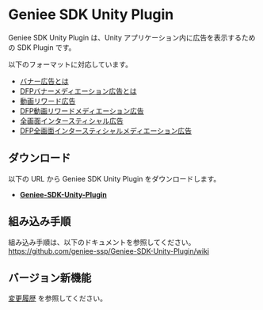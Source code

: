 # Geniee SDK Unity Plugin

Geniee SDK Unity Plugin は、Unity アプリケーション内に広告を表示するための SDK Plugin です。

以下のフォーマットに対応しています。
- [バナー広告とは](https://github.com/geniee-ssp/Geniee-SDK-Unity-Plugin/wiki/Banner-Readme)
- [DFPバナーメディエーション広告とは](https://github.com/geniee-ssp/Geniee-SDK-Unity-Plugin/wiki/Banner-Readme_DFP)
- [動画リワード広告](https://github.com/geniee-ssp/Geniee-SDK-Unity-Plugin/wiki/RewardVideo-Readme)
- [DFP動画リワードメディエーション広告](https://github.com/geniee-ssp/Geniee-SDK-Unity-Plugin/wiki/RewardVideo-Readme_DFP)
- [全画面インタースティシャル広告](https://github.com/geniee-ssp/Geniee-SDK-Unity-Plugin/wiki/FullscreenInterstitial-Readme)
- [DFP全画面インタースティシャルメディエーション広告](https://github.com/geniee-ssp/Geniee-SDK-Unity-Plugin/wiki/FullscreenInterstitial-Readme_DFP)

## ダウンロード

以下の URL から Geniee SDK Unity Plugin をダウンロードします。

- **[Geniee-SDK-Unity-Plugin](https://github.com/geniee-ssp/Geniee-SDK-Unity-Plugin/releases)**

## 組み込み手順

組み込み手順は、以下のドキュメントを参照してください。  
<https://github.com/geniee-ssp/Geniee-SDK-Unity-Plugin/wiki>

## バージョン新機能

[変更履歴](CHANGELOG.md) を参照してください。

